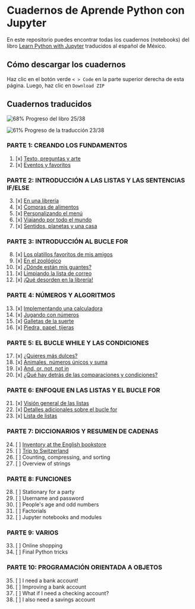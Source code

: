# Cuadernos de Aprende Python con Jupyter

En este repositorio puedes encontrar todas los cuadernos (notebooks) del libro [Learn Python with Jupyter](https://learnpythonwithjupyter.com) traducidos al español de México. 

## Cómo descargar los cuadernos 
Haz clic en el botón verde `< > Code` en la parte superior derecha de esta página. Luego, haz clic en `Download ZIP`

## Cuadernos traducidos

![68%](https://progress-bar.dev/68) Progreso del libro 25/38 

![61%](https://progress-bar.dev/61) Progreso de la traducción 23/38 

### PARTE 1: CREANDO LOS FUNDAMENTOS
 1. [x] [Texto, preguntas y arte](01_string_input_print.ipynb)
 2. [x] [Eventos y favoritos](02_variables.ipynb)

### PARTE 2: INTRODUCCIÓN A LAS LISTAS Y LAS SENTENCIAS IF/ELSE
 3. [x] [En una librería](03_list_if_in_else.ipynb)
 4. [x] [Compras de alimentos](04_list_append_remove.ipynb)
 5. [x] [Personalizando el menú](05_list_index_pop_insert.ipynb)
 6. [x] [Viajando por todo el mundo](06_list_slicing.ipynb)
 7. [x] [Sentidos, planetas y una casa](07_list_slicing_use.ipynb)

### PARTE 3: INTRODUCCIÓN AL BUCLE FOR
 8. [x] [Los platillos favoritos de mis amigos](08_for_range.ipynb)
 9. [x] [En el zoológico](09_for_loop_if_equals.ipynb)
10. [x] [¿Dónde están mis guantes?](10_for_search.ipynb)
11. [x] [Limpiando la lista de correo](11_for_change_list.ipynb)
12. [x] [¡Qué desorden en la librería!](12_for_create_list.ipynb)

### PARTE 4: NÚMEROS Y ALGORITMOS
13. [x] [Implementando una calculadora](13_numbers.ipynb)
14. [x] [Jugando con números](14_list_of_numbers.ipynb)
15. [x] [Galletas de la suerte](15_random.ipynb)
16. [x] [Piedra, papel, tijeras](16_intro_to_algos.ipynb)

### PARTE 5: EL BUCLE WHILE Y LAS CONDICIONES
17. [x] [¿Quieres más dulces?](17_while_loop.ipynb)
18. [x] [Animales, números únicos y suma](18_while_conditions.ipynb)
19. [x] [And, or, not, not in](19_combining_conditions.ipynb)
20. [x] [¿Qué hay detrás de las comparaciones y condiciones?](20_booleans.ipynb)

### PARTE 6: ENFOQUE EN LAS LISTAS Y EL BUCLE FOR
21. [x] [Visión general de las listas](21_list_overview.ipynb)
22. [x] [Detalles adicionales sobre el bucle for](22_for_overview.ipynb)
23. [x] [Lista de listas](23_list_of_lists.ipynb)

### PARTE 7: DICCIONARIOS Y RESUMEN DE CADENAS
24. [ ] [Inventory at the English bookstore](24_dictionaries.ipynb)
25. [ ] [Trip to Switzerland](25_dictionary_list.ipynb)
26. [ ] Counting, compressing, and sorting
27. [ ] Overview of strings

### PARTE 8: FUNCIONES
28. [ ] Stationary for a party
29. [ ] Username and password
30. [ ] People's age and odd numbers
31. [ ] Factorials
32. [ ] Jupyter notebooks and modules

### PARTE 9: VARIOS
33. [ ] Online shopping
34. [ ] Final Python tricks

### PARTE 10: PROGRAMACIÓN ORIENTADA A OBJETOS
35. [ ] I need a bank account!
36. [ ] Improving a bank account
37. [ ] What if I need a checking account?
38. [ ] I also need a savings account